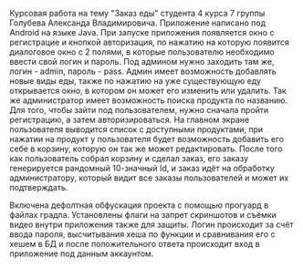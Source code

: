 Курсовая работа на тему "Заказ еды" студента 4 курса 7 группы Голубева Александа Владимировича. Приложение написано под Android на языке Java. При запуске приложения появляется окно с регистрацие и кнопкой авторизация, по нажатию на которую появится диалоговое окно с 2 полями, в которые пользователю необходимо ввести свой логин и пароль. Под админом нужно заходить там же, логин - admin, пароль - pass. Админ имеет возможность добавлять новые виды еды, также по нажатию на уже существующую еду открывается окно, в котором он может его изменить или удалить. Так же администратор имеет возможность поиска продукта по названию. Для того, чтобы зайти под пользователем, нужно сначала пройти регистрацию, а затем авторизироваться. На главном экране пользователя выводится список с доступными продуктами, при нажатии на продукт у пользователя будет возможность добавить его себе в корзину, которую он так же может редактировать. После того как пользователь собрал корзину и сделал заказ, его заказу генерируется рандомный 10-значный Id, и заказ идёт на обработку администратору, который видит все заказы пользователей и может их подтверждать.

Включена дефолтная обфускация проекта с помощью прогуард в файлах градла.
Установлены флаги на запрет скриншотов и съёмки видео внутри приложения также для защиты.
Логин происходит за счёт ввода пароля, высчитывания хеша по функции и сравнивания его с хешем в БД и после положительного ответа происходит вход в приложение под данным аккаунтом.
